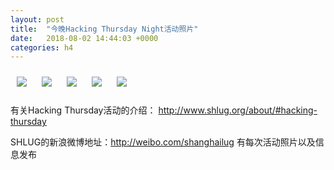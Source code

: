 ```yaml
---
layout: post
title:  "今晚Hacking Thursday Night活动照片"
date:   2018-08-02 14:44:03 +0000
categories: h4
---
```


[<img style='margin:10px;' src='/res2018/i802.h4/i802_2009_5700+08.1920p.jpg'>](/res2018/i802.h4/i802_2009_5700+08.JPG)
[<img style='margin:10px;' src='/res2018/i802.h4/i802_2011_2700+08.1920p.jpg'>](/res2018/i802.h4/i802_2011_2700+08.JPG)
[<img style='margin:10px;' src='/res2018/i802.h4/i802_2012_2000+08.1920p.jpg'>](/res2018/i802.h4/i802_2012_2000+08.JPG)
[<img style='margin:10px;' src='/res2018/i802.h4/i802_2037_1100+08.1920p.jpg'>](/res2018/i802.h4/i802_2037_1100+08.JPG)
[<img style='margin:10px;' src='/res2018/i802.h4/i802_2118_0700+08.1920p.jpg'>](/res2018/i802.h4/i802_2118_0700+08.JPG)

有关Hacking Thursday活动的介绍：
http://www.shlug.org/about/#hacking-thursday

SHLUG的新浪微博地址：http://weibo.com/shanghailug 有每次活动照片以及信息发布



